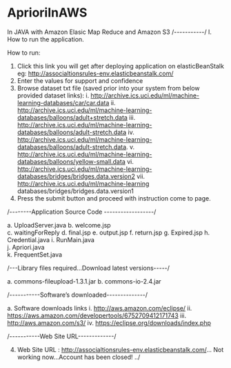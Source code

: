 # AprioriInAWS
In JAVA with Amazon Elasic Map Reduce and Amazon S3
/-----------/
l.	How to run the application.

How to run:

1.	Click this link you will get after deploying application on elasticBeanStalk
  eg: http://associaltionsrules-env.elasticbeanstalk.com/
2.	Enter the values for support and confidence
3.	Browse dataset txt file (saved prior into your system from below provided dataset links):
i.	http://archive.ics.uci.edu/ml/machine-learning-databases/car/car.data
ii.	http://archive.ics.uci.edu/ml/machine-learning-databases/balloons/adult+stretch.data
iii.	http://archive.ics.uci.edu/ml/machine-learning-databases/balloons/adult-stretch.data
iv.	http://archive.ics.uci.edu/ml/machine-learning-databases/balloons/adult-stretch.data.
v.	http://archive.ics.uci.edu/ml/machine-learning-databases/balloons/yellow-small.data
vi.	http://archive.ics.uci.edu/ml/machine-learning-databases/bridges/bridges.data.version2
vii.	http://archive.ics.uci.edu/ml/machine-learning databases/bridges/bridges.data.version1
4.	Press the submit button and proceed with instruction come to page.

/--------Application Source Code ------------------/

a.	UploadServer.java
b.	welcome.jsp									
c.	waitingForReply
d.	final.jsp
e.	output.jsp
f.	return.jsp
g.	Expired.jsp
h.	Credential.java
i.	RunMain.java									
j.	Apriori.java 								
k.	FrequentSet.java								

/---Library files required...Download latest versions-----/

a. commons-fileupload-1.3.1.jar
b. commons-io-2.4.jar

/-----------Software’s downloaded--------------/

a.	Software downloads links
i.	http://aws.amazon.com/eclipse/
ii.	https://aws.amazon.com/developertools/6752709412171743
iii.	http://aws.amazon.com/s3/
iv.	https://eclipse.org/downloads/index.php

/-----------Web Site URL-------------/

4.	Web Site URL : http://associaltionsrules-env.elasticbeanstalk.com/... Not working now...Account has been closed! ../

